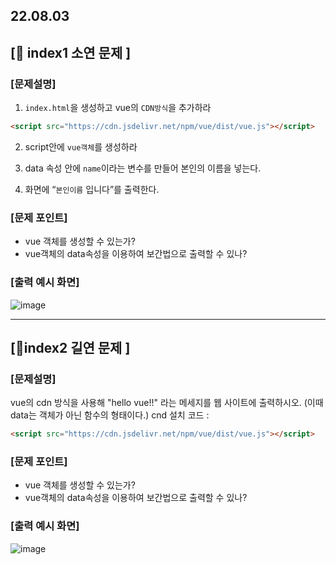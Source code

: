 ## 22.08.03

## [🦊 index1 소연 문제 ]

### [문제설명]

1. `index.html`을 생성하고 vue의 `CDN방식`을 추가하라

```html
<script src="https://cdn.jsdelivr.net/npm/vue/dist/vue.js"></script>
```

2. script안에 `vue객체`를 생성하라

3. data 속성 안에 `name`이라는 변수를 만들어 본인의 이름을 넣는다.

4. 화면에 “`본인이름` 입니다”를 출력한다.

### [문제 포인트]

- vue 객체를 생성할 수 있는가?
- vue객체의 data속성을 이용하여 보간법으로 출력할 수 있나?

### [출력 예시 화면]

![image](https://user-images.githubusercontent.com/109563072/183394048-4b00016c-8990-44ea-9f8b-4d82a6a7b22c.png)


<hr/>

## [🐼index2 길연 문제 ]

### [문제설명]

vue의 cdn 방식을 사용해 "hello vue!!" 라는 메세지를 웹 사이트에 출력하시오. (이때 data는 객체가 아닌 함수의 형태이다.)
cnd 설치 코드 :

```html
<script src="https://cdn.jsdelivr.net/npm/vue/dist/vue.js"></script>
```

### [문제 포인트]

- vue 객체를 생성할 수 있는가?
- vue객체의 data속성을 이용하여 보간법으로 출력할 수 있나?

### [출력 예시 화면]

![image](https://user-images.githubusercontent.com/109563072/183394239-45815aa4-638f-4d35-b980-7356d59d71ed.png)
